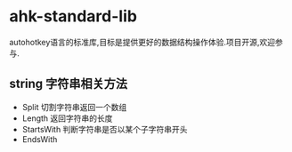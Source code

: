 # ahk-standard-lib

autohotkey语言的标准库,目标是提供更好的数据结构操作体验.项目开源,欢迎参与.

## string 字符串相关方法

- Split 切割字符串返回一个数组
- Length 返回字符串的长度
- StartsWith 判断字符串是否以某个子字符串开头
- EndsWith
